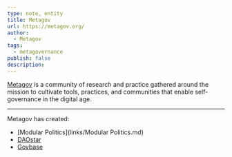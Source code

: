 ```yaml
---
type: note, entity
title: Metagov
url: https://metagov.org/
author:
  - Metagov
tags:
  - metagovernance
publish: false
description: 
---
```


[Metagov](https://metagov.org/) is a community of research and practice gathered around the mission to cultivate tools, practices, and communities that enable self-governance in the digital age.

---

Metagov has created:

- [Modular Politics](links/Modular Politics.md)
- [DAOstar](links/DAOstar.md)
- [Govbase](links/Govbase.md)
